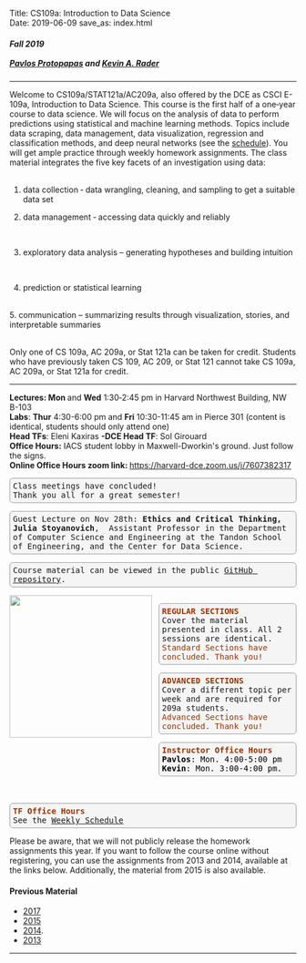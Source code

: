Title: CS109a: Introduction to Data Science <br>
Date: 2019-06-09
save_as: index.html


<h5>
Fall 2019 <br><br>
<a href="https://iacs.seas.harvard.edu/people/pavlos-protopapas">Pavlos Protopapas</a> and <a href='https://statistics.fas.harvard.edu/people/kevin-rader'>Kevin A. Rader</a></h5>

<hr>

<style>
pre {
  background-color: #F5F5F5;
  display: block;
  font-family: monospace;
  font-size: 14px;
  white-space: pre;
  border-color: #999999;
  border-width: 1px;
  border-style: solid;
  border-radius: 6px;
  margin: 1em 0;
  padding: 5px;
  white-space: pre-wrap;  
}

.containerMain {
    display: flex;
    width: 100%;
    height: 300px;
}

.contentA {
    flex: 1;
    flex-direction:column;
 }

.contentB {
    flex: 3;
  }
</style>

<p>Welcome to CS109a/STAT121a/AC209a, also offered by the DCE as CSCI E-109a, Introduction to Data Science. This course is the first half of a one‐year course to data science. We will focus on the analysis of data to perform predictions using statistical and machine learning methods. Topics include data scraping, data management, data visualization, regression and classification methods, and deep neural networks (see the <a href="https://docs.google.com/spreadsheets/d/e/2PACX-1vS0UTDiQe2gC0AAvpyCGizBwY7IaDEtW6F8ge8QyvFlxJ_ROW4GBnJtrQCH5mGvKLE-wnZtfquO2Fgt/pubhtml?"> schedule</a>). You will get ample practice through weekly homework assignments. The class material integrates the five key facets of an investigation using data:
<br/><br/>

1. data collection ‐ data wrangling, cleaning, and sampling to get a suitable data set <br>

2. data management ‐ accessing data quickly and reliably
<br>

3. exploratory data analysis – generating hypotheses and building intuition
<br>

4. prediction or statistical learning
<br>
5. communication – summarizing results through visualization, stories, and interpretable summaries
<br/> <br/>


Only one of CS 109a, AC 209a, or Stat 121a can be taken for credit. Students who have previously taken CS 109, AC 209, or Stat 121 cannot take CS 109a, AC 209a, or Stat 121a for credit.


<hr>

<strong>Lectures: Mon </strong> and <strong>Wed</strong> 1:30‐2:45 pm in Harvard Northwest Building, NW B-103
<br/>
<strong>Labs</strong>: <strong>Thur</strong> 4:30-6:00 pm and <strong>Fri</strong> 10:30-11:45 am in Pierce 301 (content is identical, students should only attend one)
</br>
<strong>Head TFs</strong>: Eleni Kaxiras <strong> -DCE Head TF</strong>: Sol Girouard
</br>
<strong>Office Hours:</strong> IACS student lobby in Maxwell-Dworkin's ground. Just follow the signs.
<br/>
<strong>Online Office Hours zoom link: </strong><a href="https://harvard-dce.zoom.us/j/7607382317">https://harvard-dce.zoom.us/j/7607382317</a>


<pre style="backgroundcolor:red">Class meetings have concluded! <br />Thank you all for a great semester!</pre>

<pre>Guest Lecture on Nov 28th: <strong>Ethics and Critical Thinking, Julia Stoyanovich</strong>,  Assistant Professor in the Department of Computer Science and Engineering at the Tandon School of Engineering, and the Center for Data Science. </pre>
<pre>Course material can be viewed in the public <a href="https://github.com/Harvard-IACS/2019-CS109A/tree/master/content">GitHub repository</a>.</pre>

<div class="containerMain">
<div class="containerA">
<img src="images/CS109AImage.png"  style="width:250px"/>
</div>

<div class="containerB">&nbsp&nbsp&nbsp </div>
<div class="containerB">

<pre>
<span style="color: #993300;"><strong>REGULAR SECTIONS</strong></span><br />Cover the material presented in class. All 2 sessions are identical.<br /></span><span style="color: #993300;">Standard Sections have concluded. Thank you!</span>
</pre>

<pre><span style="color: #993300;"><strong>ADVANCED SECTIONS<br /></strong></span>Cover a different topic per week and are required for 209a students.<br /><span style="color: #993300;">Advanced Sections have concluded. Thank you!</span></pre>

<pre><span style="color: #993300;"><strong>Instructor Office Hours</strong></span><br /><span style="color: #000000;"><strong>Pavlos</strong>: Mon. 4:00-5:00 pm</span><br /><span style="color: #999999;"><span style="color: #000000;"><strong>Kevin</strong>: Mon. 3:00-4:00 pm.</span>
</pre>

</div>
</div>
</div>




<br/>
<br/>
<br/>

<div>
<pre><strong><span style="color: #993300;">TF Office Hours </span></strong><strong><span style="color: #993300;"><br /></span></strong>See the <a href="https://docs.google.com/spreadsheets/d/1QhAIfummebKrfFmS6uHQQ4ut9dQcvcWf2FYnx-NxIs4/edit#gid=0">Weekly Schedule</a></pre>

<p>Please be aware, that we will not publicly release the homework assignments this year. If you want to follow the course online without registering, you can use the assignments from 2013 and 2014, available at the links below. Additionally, the material from 2015 is also available.</p>
<h4>Previous Material</h4>
<ul>
<li><a href="http://harvard-iacs.github.io/2017-CS109A">2017</a></li>
<li><a href="http://cs109.github.io/2015">2015</a></li>
<li><a href="http://cs109.github.io/2014/index.html">2014</a>.</li>
<li><a href="https://github.com/cs109/content">2013</a></li>
</ul>
</div>

<hr />
